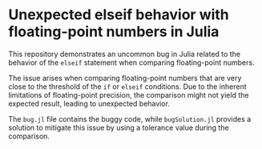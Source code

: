 # Unexpected elseif behavior with floating-point numbers in Julia

This repository demonstrates an uncommon bug in Julia related to the behavior of the `elseif` statement when comparing floating-point numbers.

The issue arises when comparing floating-point numbers that are very close to the threshold of the `if` or `elseif` conditions. Due to the inherent limitations of floating-point precision, the comparison might not yield the expected result, leading to unexpected behavior.

The `bug.jl` file contains the buggy code, while `bugSolution.jl` provides a solution to mitigate this issue by using a tolerance value during the comparison.
